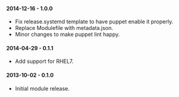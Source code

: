 #### 2014-12-16 - 1.0.0
* Fix release.systemd template to have puppet enable it properly.
* Replace Modulefile with metadata.json.
* Minor changes to make puppet lint happy.

#### 2014-04-29 - 0.1.1
* Add support for RHEL7.

#### 2013-10-02 - 0.1.0
* Initial module release.

